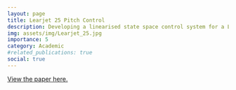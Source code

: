 ```yaml
---
layout: page
title: Learjet 25 Pitch Control
description: Developing a linearised state space control system for a Learjet 25
img: assets/img/Learjet_25.jpg
importance: 5
category: Academic
#related_publications: true
social: true 
---
```


<a href="{{ 'assets/pdf/AMME3500_Design_Project_2.pdf' | relative_url }}" target="_blank" rel="noopener noreferrer">
  <i class="fas fa-file-pdf"></i> View the paper here.
</a>
